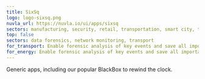 ```yaml
---
title: SixSq
logo: logo-sixsq.png
nuvla_url: https://nuvla.io/ui/apps/sixsq
sectors: manufacturing, security, retail, transportation, smart city, telco, energy
top: false
sectors: data forensics, network monitoring, transport 
for_transport: Enable forensic analysis of key events and save all important edge data.
for_energy: Enable forensic analysis of key events and save all important edge data.
---
```


Generic apps, including our popular BlackBox to rewind the clock.
